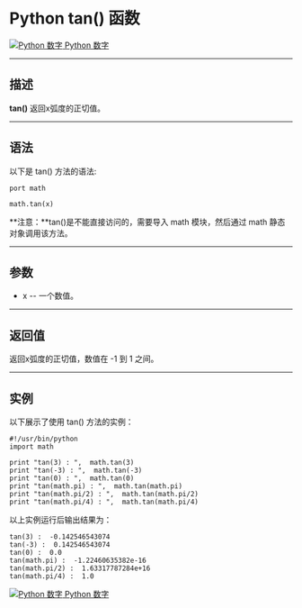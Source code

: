 Python tan() 函数
===============

 [![Python 数字](../images/up.gif) Python 数字](python-numbers.html)

* * *

描述
--

**tan()** 返回x弧度的正切值。

* * *

语法
--

以下是 tan() 方法的语法:
```
port math

math.tan(x)
```
**注意：**tan()是不能直接访问的，需要导入 math 模块，然后通过 math 静态对象调用该方法。

* * *

参数
--

*   x -- 一个数值。

* * *

返回值
---

返回x弧度的正切值，数值在 -1 到 1 之间。

* * *

实例
--

以下展示了使用 tan() 方法的实例：
```
#!/usr/bin/python
import math

print "tan(3) : ",  math.tan(3)
print "tan(-3) : ",  math.tan(-3)
print "tan(0) : ",  math.tan(0)
print "tan(math.pi) : ",  math.tan(math.pi)
print "tan(math.pi/2) : ",  math.tan(math.pi/2)
print "tan(math.pi/4) : ",  math.tan(math.pi/4)
```
以上实例运行后输出结果为：
```
tan(3) :  -0.142546543074
tan(-3) :  0.142546543074
tan(0) :  0.0
tan(math.pi) :  -1.22460635382e-16
tan(math.pi/2) :  1.63317787284e+16
tan(math.pi/4) :  1.0
```
 [![Python 数字](../images/up.gif) Python 数字](python-numbers.html)